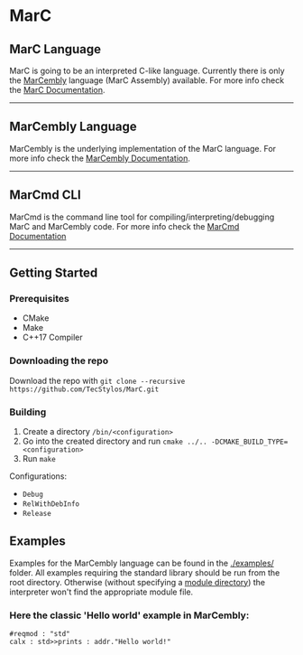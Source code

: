 # <a name="MarC"></a> MarC

## <a name="MarCLang"></a> MarC Language
MarC is going to be an interpreted C-like language.
Currently there is only the [MarCembly](#MarCemblyLang) language (MarC Assembly) available.
For more info check the [MarC Documentation](./docs/MarC.md).
***
## <a name="MarCemblyLang"></a> MarCembly Language

MarCembly is the underlying implementation of the MarC language.
For more info check the [MarCembly Documentation](./docs/MarCembly.md).
***

## <a name="MarCmdCLI"></a> MarCmd CLI
MarCmd is the command line tool for compiling/interpreting/debugging MarC and MarCembly code.
For more info check the [MarCmd Documentation](./docs/MarCmd.md)
***
## Getting Started
### Prerequisites
 * CMake
 * Make
 * C++17 Compiler

### Downloading the repo
Download the repo with `git clone --recursive https://github.com/TecStylos/MarC.git`

### Building
 1. Create a directory `/bin/<configuration>`
 2. Go into the created directory and run `cmake ../.. -DCMAKE_BUILD_TYPE=<configuration>`
 3. Run `make`

Configurations:
 * `Debug`
 * `RelWithDebInfo`
 * `Release`

## Examples
Examples for the MarCembly language can be found in the [./examples/](./examples/) folder.
All examples requiring the standard library should be run from the root directory. Otherwise (without specifying a [module directory](./docs/MarCmd.md#ExtensionDirectory)) the interpreter won't find the appropriate module file.

### Here the classic 'Hello world' example in MarCembly:
```MarCembly
#reqmod : "std"
calx : std>>prints : addr."Hello world!"
```
